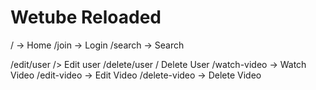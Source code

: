 # Wetube Reloaded

/ -> Home
/join -> Login
/search -> Search

/edit/user /> Edit user
/delete/user / Delete User
/watch-video -> Watch Video
/edit-video -> Edit Video
/delete-video -> Delete Video
